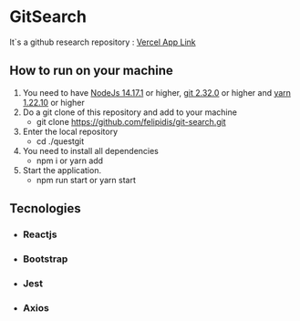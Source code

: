 # GitSearch

It`s a github research repository : [Vercel App Link](https://git-search-six.vercel.app/)

## How to run on your machine

1.  You need to have [NodeJs 14.17.1](https://nodejs.org/en/) or higher, [git 2.32.0](https://git-scm.com/downloads) or higher and [yarn 1.22.10](https://classic.yarnpkg.com/en/docs/install/#windows-stable) or higher
2.  Do a git clone of this repository and add to your machine
    - git clone https://github.com/felipidis/git-search.git
3.  Enter the local repository
    - cd ./questgit
4.  You need to install all dependencies
    - npm i or yarn add
5.  Start the application.
    - npm run start or yarn start

## Tecnologies

- ### Reactjs
- ### Bootstrap
- ### Jest
- ### Axios

